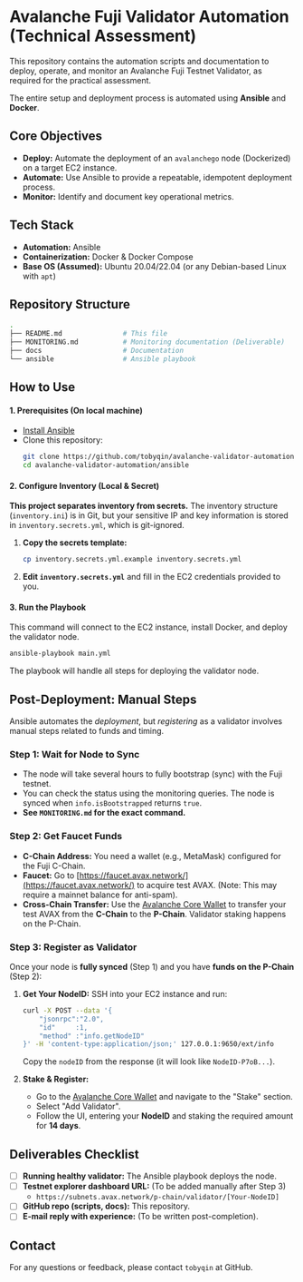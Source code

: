 # Avalanche Fuji Validator Automation (Technical Assessment)

This repository contains the automation scripts and documentation to deploy, operate, and monitor an Avalanche Fuji Testnet Validator, as required for the practical assessment.

The entire setup and deployment process is automated using **Ansible** and **Docker**.

## Core Objectives

* **Deploy:** Automate the deployment of an `avalanchego` node (Dockerized) on a target EC2 instance.
* **Automate:** Use Ansible to provide a repeatable, idempotent deployment process.
* **Monitor:** Identify and document key operational metrics.

## Tech Stack

* **Automation:** Ansible
* **Containerization:** Docker & Docker Compose
* **Base OS (Assumed):** Ubuntu 20.04/22.04 (or any Debian-based Linux with `apt`)

## Repository Structure

```bash
.
├── README.md               # This file
├── MONITORING.md           # Monitoring documentation (Deliverable)
├── docs                    # Documentation
└── ansible                 # Ansible playbook
```

## How to Use

#### 1. Prerequisites (On local machine)

* [Install Ansible](https://docs.ansible.com/ansible/latest/installation_guide/index.html)
* Clone this repository:
    ```bash
    git clone https://github.com/tobyqin/avalanche-validator-automation.git
    cd avalanche-validator-automation/ansible
    ```

#### 2. Configure Inventory (Local & Secret)

**This project separates inventory from secrets.** The inventory structure (`inventory.ini`) is in Git, but your sensitive IP and key information is stored in `inventory.secrets.yml`, which is git-ignored.

1.  **Copy the secrets template:**
    ```bash
    cp inventory.secrets.yml.example inventory.secrets.yml
    ```
2.  **Edit `inventory.secrets.yml`** and fill in the EC2 credentials provided to you.

#### 3. Run the Playbook

This command will connect to the EC2 instance, install Docker, and deploy the validator node.

```bash
ansible-playbook main.yml
```

The playbook will handle all steps for deploying the validator node.

## Post-Deployment: Manual Steps

Ansible automates the *deployment*, but *registering* as a validator involves manual steps related to funds and timing.

### Step 1: Wait for Node to Sync

  * The node will take several hours to fully bootstrap (sync) with the Fuji testnet.
  * You can check the status using the monitoring queries. The node is synced when `info.isBootstrapped` returns `true`.
  * **See `MONITORING.md` for the exact command.**

### Step 2: Get Faucet Funds

  * **C-Chain Address:** You need a wallet (e.g., MetaMask) configured for the Fuji C-Chain.
  * **Faucet:** Go to [https://faucet.avax.network/](https://faucet.avax.network/) to acquire test AVAX. (Note: This may require a mainnet balance for anti-spam).
  * **Cross-Chain Transfer:** Use the [Avalanche Core Wallet](https://core.app/) to transfer your test AVAX from the **C-Chain** to the **P-Chain**. Validator staking happens on the P-Chain.

### Step 3: Register as Validator

Once your node is **fully synced** (Step 1) and you have **funds on the P-Chain** (Step 2):

1.  **Get Your NodeID:** SSH into your EC2 instance and run:

    ```bash
    curl -X POST --data '{
        "jsonrpc":"2.0",
        "id"     :1,
        "method" :"info.getNodeID"
    }' -H 'content-type:application/json;' 127.0.0.1:9650/ext/info
    ```

    Copy the `nodeID` from the response (it will look like `NodeID-P7oB...`).

2.  **Stake & Register:**

      * Go to the [Avalanche Core Wallet](https://core.app/) and navigate to the "Stake" section.
      * Select "Add Validator".
      * Follow the UI, entering your **NodeID** and staking the required amount for **14 days**.

## Deliverables Checklist

  * [ ] **Running healthy validator:** The Ansible playbook deploys the node.
  * [ ] **Testnet explorer dashboard URL:** (To be added manually after Step 3)
      * `https://subnets.avax.network/p-chain/validator/[Your-NodeID]`
  * [ ] **GitHub repo (scripts, docs):** This repository.
  * [ ] **E-mail reply with experience:** (To be written post-completion).

## Contact

For any questions or feedback, please contact `tobyqin` at GitHub.
